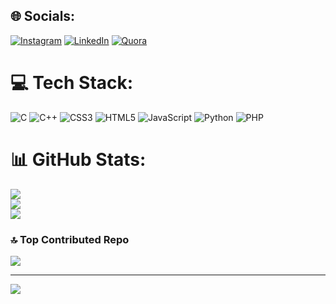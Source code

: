 
## 🌐 Socials:
[![Instagram](https://img.shields.io/badge/Instagram-%23E4405F.svg?logo=Instagram&logoColor=white)](https://instagram.com/developersharf) [![LinkedIn](https://img.shields.io/badge/LinkedIn-%230077B5.svg?logo=linkedin&logoColor=white)](https://linkedin.com/in/developersharf) [![Quora](https://img.shields.io/badge/Quora-%23B92B27.svg?logo=Quora&logoColor=white)](https://quora.com/profile/developersharf) 

# 💻 Tech Stack:
![C](https://img.shields.io/badge/c-%2300599C.svg?style=for-the-badge&logo=c&logoColor=white) ![C++](https://img.shields.io/badge/c++-%2300599C.svg?style=for-the-badge&logo=c%2B%2B&logoColor=white) ![CSS3](https://img.shields.io/badge/css3-%231572B6.svg?style=for-the-badge&logo=css3&logoColor=white) ![HTML5](https://img.shields.io/badge/html5-%23E34F26.svg?style=for-the-badge&logo=html5&logoColor=white) ![JavaScript](https://img.shields.io/badge/javascript-%23323330.svg?style=for-the-badge&logo=javascript&logoColor=%23F7DF1E) ![Python](https://img.shields.io/badge/python-3670A0?style=for-the-badge&logo=python&logoColor=ffdd54) ![PHP](https://img.shields.io/badge/php-%23777BB4.svg?style=for-the-badge&logo=php&logoColor=white)
# 📊 GitHub Stats:
![](https://github-readme-stats.vercel.app/api?username=developersharf&theme=dark&hide_border=false&include_all_commits=false&count_private=false)<br/>
![](https://github-readme-streak-stats.herokuapp.com/?user=developersharf&theme=dark&hide_border=false)<br/>
![](https://github-readme-stats.vercel.app/api/top-langs/?username=developersharf&theme=dark&hide_border=false&include_all_commits=false&count_private=false&layout=compact)

### 🔝 Top Contributed Repo
![](https://github-contributor-stats.vercel.app/api?username=developersharf&limit=5&theme=dark&combine_all_yearly_contributions=true)

---
[![](https://visitcount.itsvg.in/api?id=developersharf&icon=2&color=13)](https://visitcount.itsvg.in)

<!-- Proudly created with GPRM ( https://gprm.itsvg.in ) -->
